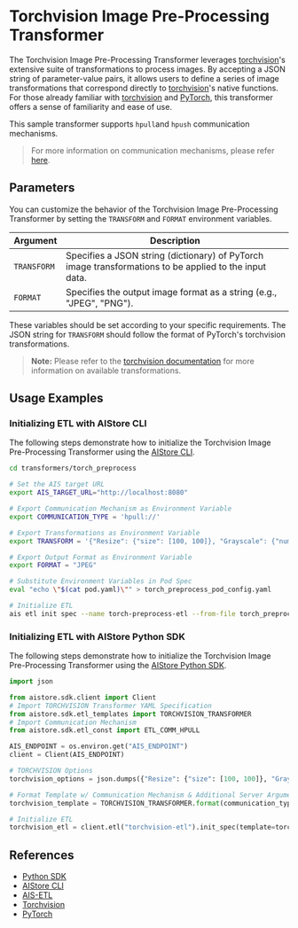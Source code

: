 # Torchvision Image Pre-Processing Transformer

The Torchvision Image Pre-Processing Transformer leverages [torchvision](https://pytorch.org/vision/stable/index.html)'s extensive suite of transformations to process images. By accepting a JSON string of parameter-value pairs, it allows users to define a series of image transformations that correspond directly to [torchvision](https://pytorch.org/vision/stable/index.html)'s native functions. For those already familiar with [torchvision](https://pytorch.org/vision/stable/index.html) and [PyTorch](https://pytorch.org/), this transformer offers a sense of familiarity and ease of use.

This sample transformer supports `hpull`and `hpush` communication mechanisms.

> For more information on communication mechanisms, please refer [here](https://github.com/NVIDIA/aistore/blob/main/docs/etl.md#communication-mechanisms).

## Parameters

You can customize the behavior of the Torchvision Image Pre-Processing Transformer by setting the `TRANSFORM` and `FORMAT` environment variables.

| Argument    | Description                                                                                     |
|-------------|-------------------------------------------------------------------------------------------------|
| `TRANSFORM` | Specifies a JSON string (dictionary) of PyTorch image transformations to be applied to the input data. |
| `FORMAT`    | Specifies the output image format as a string (e.g., "JPEG", "PNG"). |


These variables should be set according to your specific requirements. The JSON string for `TRANSFORM` should follow the format of PyTorch's torchvision transformations.

> **Note:** Please refer to the [torchvision documentation](https://pytorch.org/vision/stable/transforms.html) for more information on available transformations.

## Usage Examples

### Initializing ETL with AIStore CLI

The following steps demonstrate how to initialize the Torchvision Image Pre-Processing Transformer using the [AIStore CLI](https://github.com/NVIDIA/aistore/blob/main/docs/cli.md).

```bash
cd transformers/torch_preprocess

# Set the AIS target URL
export AIS_TARGET_URL="http://localhost:8080"

# Export Communication Mechanism as Environment Variable
export COMMUNICATION_TYPE = 'hpull://'

# Export Transformations as Environment Variable
export TRANSFORM = '{"Resize": {"size": [100, 100]}, "Grayscale": {"num_output_channels": 1}}'

# Export Output Format as Environment Variable
export FORMAT = "JPEG"

# Substitute Environment Variables in Pod Spec
eval "echo \"$(cat pod.yaml)\"" > torch_preprocess_pod_config.yaml 

# Initialize ETL
ais etl init spec --name torch-preprocess-etl --from-file torch_preprocess_pod_config.yaml
```

### Initializing ETL with AIStore Python SDK

The following steps demonstrate how to initialize the Torchvision Image Pre-Processing Transformer using the [AIStore Python SDK](https://github.com/NVIDIA/aistore/blob/main/python/aistore/sdk/README.md).


```python
import json

from aistore.sdk.client import Client
# Import TORCHVISION Transformer YAML Specification
from aistore.sdk.etl_templates import TORCHVISION_TRANSFORMER
# Import Communication Mechanism
from aistore.sdk.etl_const import ETL_COMM_HPULL

AIS_ENDPOINT = os.environ.get("AIS_ENDPOINT")
client = Client(AIS_ENDPOINT)

# TORCHVISION Options
torchvision_options = json.dumps({"Resize": {"size": [100, 100]}, "Grayscale": {"num_output_channels": 1}})

# Format Template w/ Communication Mechanism & Additional Server Arguments
torchvision_template = TORCHVISION_TRANSFORMER.format(communication_type=ETL_COMM_HPULL, format="JPEG", transform=torchvision_options)

# Initialize ETL 
torchvision_etl = client.etl("torchvision-etl").init_spec(template=torchvision_template, communication_type=ETL_COMM_HPULL)
```

## References

- [Python SDK](https://github.com/NVIDIA/aistore/blob/main/python/aistore/sdk/README.md)
- [AIStore CLI](https://github.com/NVIDIA/aistore/blob/main/docs/cli.md)
- [AIS-ETL](https://github.com/NVIDIA/aistore/blob/main/docs/etl.md)
- [Torchvision](https://pytorch.org/vision/stable/index.html)
- [PyTorch](https://pytorch.org/)


